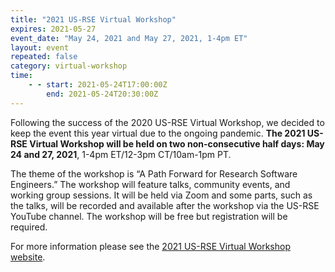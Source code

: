 ```yaml
---
title: "2021 US-RSE Virtual Workshop"
expires: 2021-05-27
event_date: "May 24, 2021 and May 27, 2021, 1-4pm ET"
layout: event
repeated: false
category: virtual-workshop
time:
    - - start: 2021-05-24T17:00:00Z
        end: 2021-05-24T20:30:00Z
---
```


Following the success of the 2020 US-RSE Virtual Workshop, we decided to keep the event this year virtual due to the ongoing pandemic. **The 2021 US-RSE Virtual Workshop will be held on two non-consecutive half days: May 24 and 27, 2021**, 1-4pm ET/12-3pm CT/10am-1pm PT.

The theme of the workshop is “A Path Forward for Research Software Engineers.” The workshop will feature talks, community events, and working group sessions. It will be held via Zoom and some parts, such as the talks, will be recorded and available after the workshop via the US-RSE YouTube channel. The workshop will be free but registration will be required.

For more information please see the [2021 US-RSE Virtual Workshop website](https://us-rse.org/virtual-workshop-2021/).

